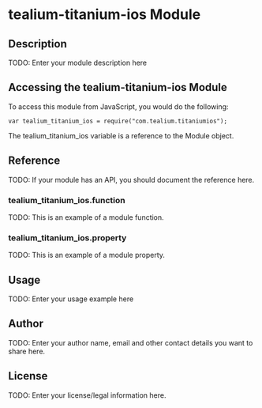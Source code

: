 # tealium-titanium-ios Module

## Description

TODO: Enter your module description here

## Accessing the tealium-titanium-ios Module

To access this module from JavaScript, you would do the following:

    var tealium_titanium_ios = require("com.tealium.titaniumios");

The tealium_titanium_ios variable is a reference to the Module object.

## Reference

TODO: If your module has an API, you should document
the reference here.

### tealium_titanium_ios.function

TODO: This is an example of a module function.

### tealium_titanium_ios.property

TODO: This is an example of a module property.

## Usage

TODO: Enter your usage example here

## Author

TODO: Enter your author name, email and other contact
details you want to share here.

## License

TODO: Enter your license/legal information here.
